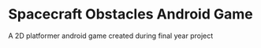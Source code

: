 # Spacecraft Obstacles Android Game
 A 2D platformer android game created during final year project
